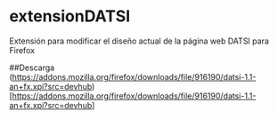 # extensionDATSI

Extensión para modificar el diseño actual de la página web DATSI para Firefox


##Descarga
(https://addons.mozilla.org/firefox/downloads/file/916190/datsi-1.1-an+fx.xpi?src=devhub)[https://addons.mozilla.org/firefox/downloads/file/916190/datsi-1.1-an+fx.xpi?src=devhub]
